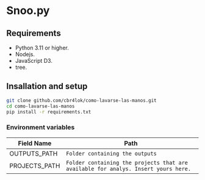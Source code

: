 # Snoo.py


## Requirements
- Python 3.11 or higher.
- Nodejs.
- JavaScript D3.
- tree.

## Insallation and setup
```bash
git clone github.com/cbr4lok/como-lavarse-las-manos.git
cd como-lavarse-las-manos
pip install -r requirements.txt
```

### Environment variables


| Field Name       | Path                                                           |
|------------------|----------------------------------------------------------------|
| OUTPUTS_PATH     | `Folder containing the outputs`  |
| PROJECTS_PATH    | `Folder containing the projects that are available for analys. Insert yours here.`|
